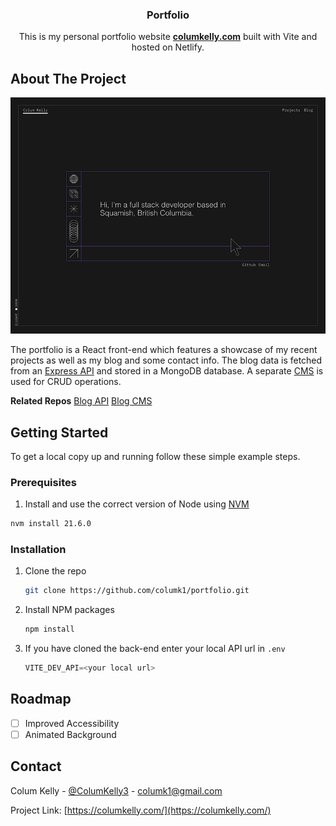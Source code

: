 <a name="readme-top"></a>

<!-- PROJECT LOGO
<br />
<div align="center">
  <a href="https://github.com/columk1/portfolio">
    <img src="images/logo.png" alt="Logo" width="80" height="80">
  </a>
  -->

<h3 align="center">Portfolio</h3>
  <p align="center">
  This is my personal portfolio website <b><a href="https://columkelly.com" >columkelly.com</a></b> built with Vite and hosted on Netlify.
  </p>
</div>

<!-- ABOUT THE PROJECT -->

## About The Project

[![Portfolio Screenshot][home-screenshot]](https://columkelly.com)

The portfolio is a React front-end which features a showcase of my recent projects as well as my blog and some contact info. The blog data is fetched from an [Express API](https://github.com/columk1/blog-api) and stored in a MongoDB database. A separate [CMS](https://github.com/columk1/blog-cms) is used for CRUD operations.

**Related Repos**
[Blog API](https://github.com/columk1/blog-api)
[Blog CMS](https://github.com/columk1/blog-cms)

<!-- GETTING STARTED -->

## Getting Started

To get a local copy up and running follow these simple example steps.

### Prerequisites

1. Install and use the correct version of Node using [NVM](https://github.com/nvm-sh/nvm)

```sh
nvm install 21.6.0
```

### Installation

1. Clone the repo
   ```sh
   git clone https://github.com/columk1/portfolio.git
   ```
2. Install NPM packages
   ```sh
   npm install
   ```
3. If you have cloned the back-end enter your local API url in `.env`
   ```js
   VITE_DEV_API=<your local url>
   ```

<!-- ROADMAP -->

## Roadmap

- [ ] Improved Accessibility
- [ ] Animated Background

<!-- CONTACT -->

## Contact

Colum Kelly - [@ColumKelly3](https://twitter.com/ColumKelly3) - columk1@gmail.com

Project Link: [https://columkelly.com/](https://columkelly.com/)

<!-- MARKDOWN LINKS & IMAGES -->
<!-- https://www.markdownguide.org/basic-syntax/#reference-style-links -->

[linkedin-shield]: https://img.shields.io/badge/-LinkedIn-black.svg?style=for-the-badge&logo=linkedin&colorB=555
[linkedin-url]: https://linkedin.com/in/linkedin_username
[home-screenshot]: screenshots/home-dark.png
[React.js]: https://img.shields.io/badge/React-20232A?style=for-the-badge&logo=react&logoColor=61DAFB
[React-url]: https://reactjs.org/
